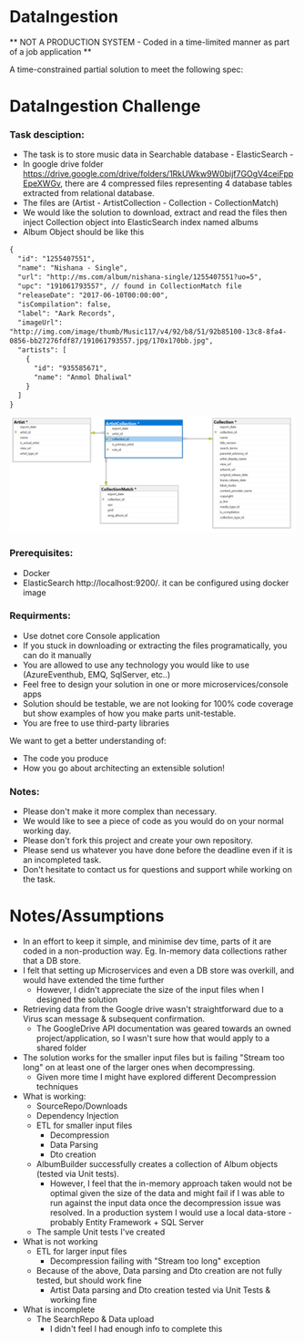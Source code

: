 # DataIngestion

** NOT A PRODUCTION SYSTEM - Coded in a time-limited manner as part of a job application **

A time-constrained partial solution to meet the following spec:

# DataIngestion Challenge

### Task desciption:
- The task is to store music data in Searchable database - ElasticSearch - 
- In google drive folder https://drive.google.com/drive/folders/1RkUWkw9W0bijf7GOgV4ceiFppEpeXWGv, there are 4 compressed files representing 4 database tables extracted from relational database.
- The files are (Artist - ArtistCollection - Collection - CollectionMatch)
- We would like the solution to download, extract and read the files then inject Collection object into ElasticSearch index named albums
- Album Object should be like this

```
{
  "id": "1255407551",
  "name": "Nishana - Single",
  "url": "http://ms.com/album/nishana-single/1255407551?uo=5",
  "upc": "191061793557", // found in CollectionMatch file
  "releaseDate": "2017-06-10T00:00:00",
  "isCompilation": false,
  "label": "Aark Records",
  "imageUrl": "http://img.com/image/thumb/Music117/v4/92/b8/51/92b85100-13c8-8fa4-0856-bb27276fdf87/191061793557.jpg/170x170bb.jpg",
  "artists": [
    {
      "id": "935585671",
      "name": "Anmol Dhaliwal"
    }
  ]
}
```

![Test Image 1](diagram.png)

### Prerequisites:
- Docker
- ElasticSearch http://localhost:9200/. it can be configured using docker image

### Requirments:
- Use dotnet core Console application
- If you stuck in downloading or extracting the files programatically, you can do it manually
- You are allowed to use any technology you would like to use (AzureEventhub, EMQ, SqlServer, etc..)
- Feel free to design your solution in one or more microservices/console apps
- Solution should be testable, we are not looking for 100% code coverage but show examples of how you make parts unit-testable.
- You are free to use third-party libraries

We want to get a better understanding of:
- The code you produce
- How you go about architecting an extensible solution!

### Notes:
- Please don't make it more complex than necessary.
- We would like to see a piece of code as you would do on your normal working day.
- Please don't fork this project and create your own repository.
- Please send us whatever you have done before the deadline even if it is an incompleted task.
- Don't hesitate to contact us for questions and support while working on the task.


# Notes/Assumptions

- In an effort to keep it simple, and minimise dev time, parts of it are coded in a non-production way. Eg. In-memory data collections rather that a DB store. 
- I felt that setting up Microservices and even a DB store was overkill, and would have extended the time further
  - However, I didn't appreciate the size of the input files when I designed the solution
- Retrieving data from the Google drive wasn't straightforward due to a Virus scan message & subsequent confirmation.
    - The GoogleDrive API documentation was geared towards an owned project/application, so I wasn't sure how that would apply to a shared folder
- The solution works for the smaller input files but is failing "Stream too long" on at least one of the larger ones when decompressing. 
    - Given more time I might have explored different Decompression techniques
- What is working:
   - SourceRepo/Downloads
   - Dependency Injection
   - ETL for smaller input files
     - Decompression
     - Data Parsing
     - Dto creation
  - AlbumBuilder successfully creates a collection of Album objects (tested via Unit tests). 
    - However, I feel that the in-memory approach taken would not be optimal given the size of the data and might fail if I was able to run against the input data once the decompression issue was resolved. In a production system I would use a local data-store - probably Entity Framework + SQL Server
  - The sample Unit tests I've created
- What is not working
   - ETL for larger input files
     - Decompression failing with "Stream too long" exception
   - Because of the above, Data parsing and Dto creation are not fully tested, but should work fine
     - Artist Data parsing and Dto creation tested via Unit Tests & working fine
- What is incomplete
   - The SearchRepo & Data upload
     - I didn't feel I had enough info to complete this
